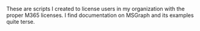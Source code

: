 These are scripts I created to license users in my organization with the proper M365 licenses.  I find documentation on MSGraph and its examples quite terse.
